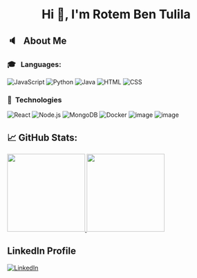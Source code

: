&nbsp;<h1 align="center">Hi 👋, I'm Rotem Ben Tulila
</h1>

## :speaker: &nbsp; About Me

### :mortar_board: &nbsp; Languages:

![JavaScript](https://img.shields.io/badge/-JavaScript-05122A?style=flat&logo=javascript)&nbsp;![Python](https://img.shields.io/badge/-Python-05122A?style=flat&logo=Python)&nbsp;![Java](https://img.shields.io/badge/-Java-05122A?style=flat&logo=Java&logoColor=FFA518)&nbsp;![HTML](https://img.shields.io/badge/-HTML-05122A?style=flat&logo=HTML5)&nbsp;![CSS](https://img.shields.io/badge/-CSS-05122A?style=flat&logo=CSS3&logoColor=1572B6)&nbsp;
### :scroll:&nbsp; Technologies
![React](https://img.shields.io/badge/-React-000?&logo=React)&nbsp;![Node.js](https://img.shields.io/badge/-Node.js-000?&logo=node.js)&nbsp;![MongoDB](https://img.shields.io/badge/-MongoDB-black?style=flat-square&logo=mongodb)&nbsp;![Docker](https://img.shields.io/badge/-Docker-000?&logo=Docker)&nbsp;![image](https://user-images.githubusercontent.com/76609543/132089380-c9606d1a-34b0-4207-922e-0b1249509ea6.png)&nbsp;![image](https://user-images.githubusercontent.com/76609543/132089385-09327e26-5685-4ac9-8153-5431b89eb828.png)
</br>
## &#x1f4c8;  GitHub Stats:

<p>
<a href="https://github.com/AVS1508">
  <img height="180em" src="https://github-readme-stats.vercel.app/api?username=RotemBT&show_icons=true&theme=radical" />
  <img height="180em" src="https://github-readme-stats-eight-theta.vercel.app/api/top-langs/?username=RotemBT&theme=radical&layout=compact&exclude_lang=java+r" />
</a>
</p>

## LinkedIn Profile

<a href="https://www.linkedin.com/in/rotembentulila-software-developer/"><img alt="LinkedIn" src="https://img.shields.io/badge/linkedin%20-%230077B5.svg?&style=flat&logo=linkedin&logoColor=white"/></a> &nbsp;
 
